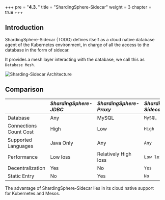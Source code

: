 +++
pre = "<b>4.3. </b>"
title = "ShardingSphere-Sidecar"
weight = 3
chapter = true
+++

## Introduction

ShardingSphere-Sidecar (TODO) defines itself as a cloud native database agent of the Kubernetes environment, in charge of all the access to the database in the form of sidecar.

It provides a mesh layer interacting with the database, we call this as `Database Mesh`.

![Sharding-Sidecar Architecture](https://shardingsphere.apache.org/document/current/img/sharding-sidecar-brief_v2.png)


## Comparison

|                         | *ShardingSphere-JDBC* | *ShardingSphere-Proxy*     | *ShardingSphere-Sidecar* |
| :---------------------- | :-------------------- | :------------------------- | :----------------------- |
| Database                | Any                   | MySQL                      | `MySQL`            |
| Connections Count Cost  | High                  | Low                        | `High`             |
| Supported Languages     | Java Only             | Any                        | `Any`              |
| Performance             | Low loss              | Relatively High loss       | `Low loss`         |
| Decentralization        | Yes                   | No                         | `Yes`              |
| Static Entry            | No                    | Yes                        | `No`               |

The advantage of ShardingSphere-Sidecar lies in its cloud native support for Kubernetes and Mesos.